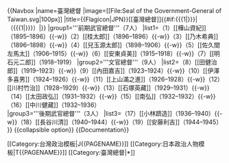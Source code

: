 {{Navbox
|name=臺灣總督
|image=[[File:Seal of the Government-General of Taiwan.svg|100px]]
|title={{Flagicon|JPN}}[[臺灣總督]]{{#if:{{{1|}}}|（{{{1|}}}）|}} 
|group1='''前期武官總督'''（7人）
|list1=（1）[[樺山資紀]]（1895–1896）{{-w}}（2）[[桂太郎]]（1896–1896）{{-w}}（3）[[乃木希典]]（1896–1898）{{-w}}（4）[[兒玉源太郎]]（1898–1906）{{-w}}（5）[[佐久間左馬太]]（1906–1915）{{-w}}（6）[[安東貞美]]（1915–1918）{{-w}}（7）[[明石元二郎]]（1918–1919）
|group2='''文官總督'''（9人） 
|list2=（8）[[田健治郎]]（1919–1923）{{-w}}（9）[[內田嘉吉]]（1923–1924）{{-w}}（10）[[伊澤多喜男]]（1924–1926）{{-w}}（11）[[上山滿之進]]（1926–1928）{{-w}}（12）[[川村竹治]]（1928–1929）{{-w}}（13）[[石塚英藏]]（1929–1931）{{-w}}（14）[[太田政弘]]（1931–1932）{{-w}}（15）[[南弘]]（1932–1932）{{-w}}（16）[[中川健藏]]（1932–1936）  
|group3='''後期武官總督'''（3人）
|list3=（17）[[小林躋造]]（1936–1940）{{-w}}（18）[[長谷川清]]（1940–1944）{{-w}}（19）[[安藤利吉]]（1944–1945）
}}
<noinclude>
{{collapsible option}}
{{Documentation}}

[[Category:台灣政治模板|J{{PAGENAME}}]]
[[Category:日本政治人物模板|T{{PAGENAME}}]]
[[Category:臺灣總督|*]]

</noinclude>